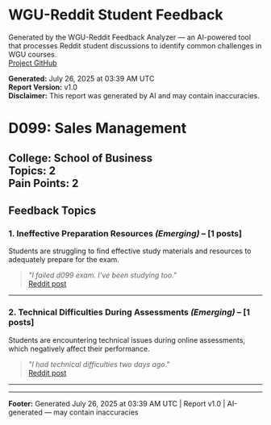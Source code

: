 # WGU-Reddit Student Feedback

Generated by the WGU-Reddit Feedback Analyzer — an AI-powered tool that processes Reddit student discussions to identify common challenges in WGU courses.  
[Project GitHub](https://wgudataninja.github.io/wgu-reddit-monitoring-pipeline/)

**Generated:** July 26, 2025 at 03:39 AM UTC  
**Report Version:** v1.0  
**Disclaimer:** This report was generated by AI and may contain inaccuracies.  
# D099: Sales Management
**College:** School of Business  
**Topics:** 2  
**Pain Points:** 2  
---
## Feedback Topics
### 1. Ineffective Preparation Resources _(Emerging)_ – [1 posts]
Students are struggling to find effective study materials and resources to adequately prepare for the exam.  
> _"I failed d099 exam. I've been studying too."_  
> [Reddit post](https://reddit.com/comments/1kf5l94)  
---
### 2. Technical Difficulties During Assessments _(Emerging)_ – [1 posts]
Students are encountering technical issues during online assessments, which negatively affect their performance.  
> _"I had technical difficulties two days ago."_  
> [Reddit post](https://reddit.com/comments/1kpowha)  
---
---
**Footer:** Generated July 26, 2025 at 03:39 AM UTC | Report v1.0 | AI-generated — may contain inaccuracies  